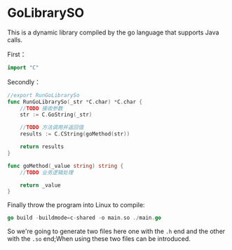 # GoLibrarySO

This is a dynamic library compiled by the go language that supports Java calls.  

First：  
```go
import "C"  
```

Secondly：  
```go
//export RunGoLibrarySo  
func RunGoLibrarySo(_str *C.char) *C.char {  
	//TODO 接收参数  
	str := C.GoString(_str)  

	//TODO 方法调用并返回值  
	results := C.CString(goMethod(str))  

	return results  
}  

func goMethod(_value string) string {  
	//TODO 业务逻辑处理  

	return _value  
}  
```
Finally throw the program into Linux to compile:  
```go
go build -buildmode=c-shared -o main.so ./main.go
```
So we're going to generate two files here one with the ```.h``` end and the other with the ```.so``` end;When using these two files can be introduced.
